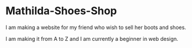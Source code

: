 # Mathilda-Shoes-Shop
I am making a website for my friend who wish to sell her boots and shoes.

I am making it from A to Z and I am currently a beginner in web design.
